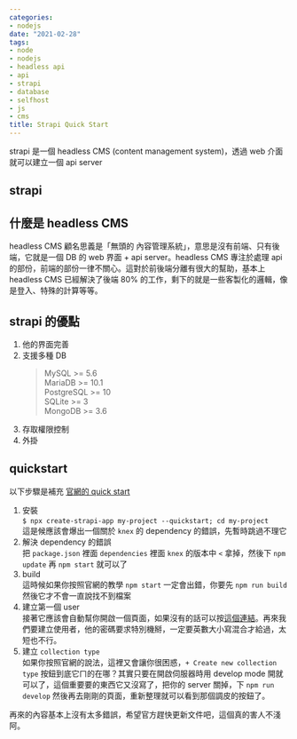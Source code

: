 ```yaml
---
categories:
- nodejs
date: "2021-02-28"
tags:
- node
- nodejs
- headless api
- api
- strapi
- database
- selfhost
- js
- cms
title: Strapi Quick Start
---
```


strapi 是一個 headless CMS (content management system)，透過 web 介面就可以建立一個 api server

## strapi

## 什麼是 headless CMS

headless CMS 顧名思義是「無頭的 內容管理系統」，意思是沒有前端、只有後端，它就是一個 DB 的 web 界面 + api server。headless CMS 專注於處理 api 的部份，前端的部份一律不關心。這對於前後端分離有很大的幫助，基本上 headless CMS 已經解決了後端 80% 的工作，剩下的就是一些客製化的邏輯，像是登入、特殊的計算等等。

## strapi 的優點

1. 他的界面完善
2. 支援多種 DB
    > MySQL >= 5.6  
    > MariaDB >= 10.1  
    > PostgreSQL >= 10  
    > SQLite >= 3  
    > MongoDB >= 3.6
3. 存取權限控制
4. 外掛

## quickstart

以下步驟是補充 [官網的 quick start](https://strapi.io/documentation/developer-docs/latest/getting-started/quick-start.html)

1. 安裝  
   `$ npx create-strapi-app my-project --quickstart; cd my-project`  
   這是候應該會爆出一個關於 `knex` 的 dependency 的錯誤，先暫時跳過不理它
2. 解決 dependency 的錯誤  
   把 `package.json` 裡面 `dependencies` 裡面 `knex` 的版本中 `<` 拿掉，然後下 `npm update` 再 `npm start` 就可以了
3. build  
   這時候如果你按照官網的教學 `npm start` 一定會出錯，你要先 `npm run build` 然後它才不會一直說找不到檔案
4. 建立第一個 user  
   接著它應該會自動幫你開啟一個頁面，如果沒有的話可以按[這個連結](http://localhost:1337/admin)。再來我們要建立使用者，他的密碼要求特別機掰，一定要英數大小寫混合才給過，太短也不行。
5. 建立 `collection type`  
   如果你按照官網的說法，這裡又會讓你很困惑，`+ Create new collection type` 按鈕到底它ㄇ的在哪？其實只要在開啟伺服器時用 develop mode 開就可以了，這個重要要的東西它又沒寫了，把你的 server 關掉，下 `npm run develop` 然後再去剛剛的頁面，重新整理就可以看到那個調皮的按鈕了。

再來的內容基本上沒有太多錯誤，希望官方趕快更新文件吧，這個真的害人不淺阿。
